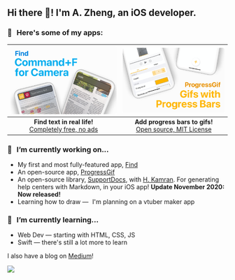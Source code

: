 ## Hi there 👋! I'm A. Zheng, an iOS developer.
### 📱 Here's some of my apps:
| [![Find app](https://raw.githubusercontent.com/aheze/Assets/master/Image/Find.png)](https://www.getfind.app/) | [![Progress Gif app](https://raw.githubusercontent.com/aheze/Assets/master/Image/ProgressGif.png)](https://apps.apple.com/us/app/id1526969349) |
| :-------------: |:-------------:|
| **Find text in real life!**<br>[Completely free, no ads](https://github.com/aheze/ProgressGif) | **Add progress bars to gifs!**<br>[Open source, MIT License](https://github.com/aheze/ProgressGif) |

### 🔭 I’m currently working on...
- My first and most fully-featured app, [Find](https://www.getfind.app/)
- An open-source app, [ProgressGif](https://github.com/aheze/ProgressGif)
- An open-source library, [SupportDocs](https://github.com/aheze/SupportDocs), with [H. Kamran](https://github.com/hkamran80). For generating help centers with Markdown, in your iOS app! **Update November 2020: Now released!**
- Learning how to draw — I'm planning on a vtuber maker app

### 🌱 I’m currently learning...
- Web Dev — starting with HTML, CSS, JS
- Swift — there's still a lot more to learn

I also have a blog on [Medium](https://aheze.medium.com/)!

![](https://komarev.com/ghpvc/?username=aheze&color=00aeef&label=Trying+out+a+profile+view+counter)

<!--
**aheze/aheze** is a ✨ _special_ ✨ repository because its `README.md` (this file) appears on your GitHub profile.

Here are some ideas to get you started:

- 🔭 I’m currently working on ...
- 🌱 I’m currently learning ...
- 👯 I’m looking to collaborate on ...
- 🤔 I’m looking for help with ...
- 💬 Ask me about ...
- 📫 How to reach me: ...
- 😄 Pronouns: ...
- ⚡ Fun fact: ...
-->
